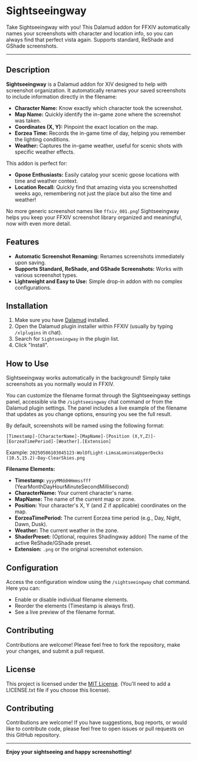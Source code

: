 # Sightseeingway

Take Sightseeingway with you! This Dalamud addon for FFXIV automatically names your screenshots with character and location info, so you can always find that perfect vista again. Supports standard, ReShade and GShade screenshots.

-----

## Description

**Sightseeingway** is a Dalamud addon for XIV designed to help with screenshot organization.  It automatically renames your saved screenshots to include information directly in the filename:

  * **Character Name:**  Know exactly which character took the screenshot.
  * **Map Name:**  Quickly identify the in-game zone where the screenshot was taken.
  * **Coordinates (X, Y):** Pinpoint the exact location on the map.
  * **Eorzea Time:**  Records the in-game time of day, helping you remember the lighting conditions.
  * **Weather:**  Captures the in-game weather, useful for scenic shots with specific weather effects.

This addon is perfect for:

  * **Gpose Enthusiasts:**  Easily catalog your scenic gpose locations with time and weather context.
  * **Location Recall:**  Quickly find that amazing vista you screenshotted weeks ago, remembering not just the place but also the time and weather!

No more generic screenshot names like `ffxiv_001.png`!  Sightseeingway helps you keep your FFXIV screenshot library organized and meaningful, now with even more detail.
## Features

  * **Automatic Screenshot Renaming:**  Renames screenshots immediately upon saving.
  * **Supports Standard, ReShade, and GShade Screenshots:** Works with various screenshot types.
  * **Lightweight and Easy to Use:**  Simple drop-in addon with no complex configurations.

## Installation

1.  Make sure you have [Dalamud](https://goatcorp.github.io/dalamud/) installed.
2.  Open the Dalamud plugin installer within FFXIV (usually by typing `/xlplugins` in chat).
3.  Search for `Sightseeingway` in the plugin list.
4.  Click "Install".

## How to Use

Sightseeingway works automatically in the background! Simply take screenshots as you normally would in FFXIV.

You can customize the filename format through the Sightseeingway settings panel, accessible via the `/sightseeingway` chat command or from the Dalamud plugin settings. The panel includes a live example of the filename that updates as you change options, ensuring you see the full result.

By default, screenshots will be named using the following format:

`[Timestamp]-[CharacterName]-[MapName]-[Position (X,Y,Z)]-[EorzeaTimePeriod]-[Weather].[Extension]`

Example: `20250506103045123-WolOfLight-LimsaLominsaUpperDecks (10.5,15.2)-Day-ClearSkies.png`

**Filename Elements:**

*   **Timestamp:** `yyyyMMddHHmmssfff` (YearMonthDayHourMinuteSecondMillisecond)
*   **CharacterName:** Your current character's name.
*   **MapName:** The name of the current map or zone.
*   **Position:** Your character's X, Y (and Z if applicable) coordinates on the map.
*   **EorzeaTimePeriod:** The current Eorzea time period (e.g., Day, Night, Dawn, Dusk).
*   **Weather:** The current weather in the zone.
*   **ShaderPreset:** (Optional, requires Shadingway addon) The name of the active ReShade/GShade preset.
*   **Extension:** `.png` or the original screenshot extension.

## Configuration

Access the configuration window using the `/sightseeingway` chat command. Here you can:

*   Enable or disable individual filename elements.
*   Reorder the elements (Timestamp is always first).
*   See a live preview of the filename format.

## Contributing

Contributions are welcome! Please feel free to fork the repository, make your changes, and submit a pull request.

## License

This project is licensed under the [MIT License](LICENSE.txt). (You'll need to add a LICENSE.txt file if you choose this license).

## Contributing

Contributions are welcome!  If you have suggestions, bug reports, or would like to contribute code, please feel free to open issues or pull requests on this GitHub repository.

-----

**Enjoy your sightseeing and happy screenshotting!**
